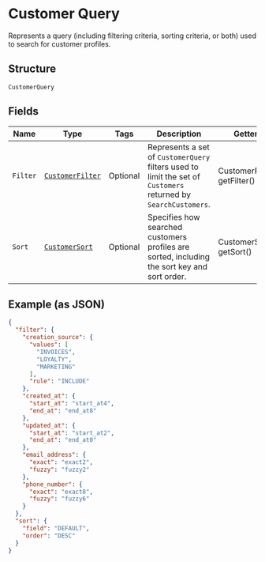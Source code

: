 
# Customer Query

Represents a query (including filtering criteria, sorting criteria, or both) used to search
for customer profiles.

## Structure

`CustomerQuery`

## Fields

| Name | Type | Tags | Description | Getter |
|  --- | --- | --- | --- | --- |
| `Filter` | [`CustomerFilter`](/doc/models/customer-filter.md) | Optional | Represents a set of `CustomerQuery` filters used to limit the set of<br>`Customers` returned by `SearchCustomers`. | CustomerFilter getFilter() |
| `Sort` | [`CustomerSort`](/doc/models/customer-sort.md) | Optional | Specifies how searched customers profiles are sorted, including the sort key and sort order. | CustomerSort getSort() |

## Example (as JSON)

```json
{
  "filter": {
    "creation_source": {
      "values": [
        "INVOICES",
        "LOYALTY",
        "MARKETING"
      ],
      "rule": "INCLUDE"
    },
    "created_at": {
      "start_at": "start_at4",
      "end_at": "end_at8"
    },
    "updated_at": {
      "start_at": "start_at2",
      "end_at": "end_at0"
    },
    "email_address": {
      "exact": "exact2",
      "fuzzy": "fuzzy2"
    },
    "phone_number": {
      "exact": "exact8",
      "fuzzy": "fuzzy6"
    }
  },
  "sort": {
    "field": "DEFAULT",
    "order": "DESC"
  }
}
```

